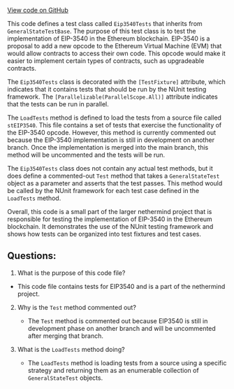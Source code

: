 [View code on GitHub](https://github.com/nethermindeth/nethermind/Ethereum.Blockchain.Test/Eip3540Tests.cs)

This code defines a test class called `Eip3540Tests` that inherits from `GeneralStateTestBase`. The purpose of this test class is to test the implementation of EIP-3540 in the Ethereum blockchain. EIP-3540 is a proposal to add a new opcode to the Ethereum Virtual Machine (EVM) that would allow contracts to access their own code. This opcode would make it easier to implement certain types of contracts, such as upgradeable contracts.

The `Eip3540Tests` class is decorated with the `[TestFixture]` attribute, which indicates that it contains tests that should be run by the NUnit testing framework. The `[Parallelizable(ParallelScope.All)]` attribute indicates that the tests can be run in parallel.

The `LoadTests` method is defined to load the tests from a source file called `stEIP3540`. This file contains a set of tests that exercise the functionality of the EIP-3540 opcode. However, this method is currently commented out because the EIP-3540 implementation is still in development on another branch. Once the implementation is merged into the main branch, this method will be uncommented and the tests will be run.

The `Eip3540Tests` class does not contain any actual test methods, but it does define a commented-out `Test` method that takes a `GeneralStateTest` object as a parameter and asserts that the test passes. This method would be called by the NUnit framework for each test case defined in the `LoadTests` method.

Overall, this code is a small part of the larger nethermind project that is responsible for testing the implementation of EIP-3540 in the Ethereum blockchain. It demonstrates the use of the NUnit testing framework and shows how tests can be organized into test fixtures and test cases.
## Questions: 
 1. What is the purpose of this code file?
   - This code file contains tests for EIP3540 and is a part of the nethermind project.

2. Why is the `Test` method commented out?
   - The `Test` method is commented out because EIP3540 is still in development phase on another branch and will be uncommented after merging that branch.

3. What is the `LoadTests` method doing?
   - The `LoadTests` method is loading tests from a source using a specific strategy and returning them as an enumerable collection of `GeneralStateTest` objects.